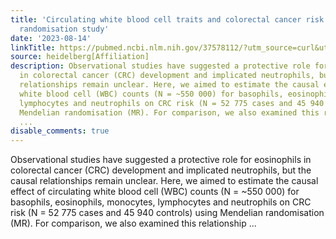 ```yaml
---
title: 'Circulating white blood cell traits and colorectal cancer risk: A Mendelian
  randomisation study'
date: '2023-08-14'
linkTitle: https://pubmed.ncbi.nlm.nih.gov/37578112/?utm_source=curl&utm_medium=rss&utm_campaign=pubmed-2&utm_content=1FakS-2QOkCT8HsMOQP1bCRQ4YzyumYOmxmF0moLsQ3dFB1E9V&fc=20220326224207&ff=20230814181231&v=2.17.9.post6+86293ac
source: heidelberg[Affiliation]
description: Observational studies have suggested a protective role for eosinophils
  in colorectal cancer (CRC) development and implicated neutrophils, but the causal
  relationships remain unclear. Here, we aimed to estimate the causal effect of circulating
  white blood cell (WBC) counts (N = ~550 000) for basophils, eosinophils, monocytes,
  lymphocytes and neutrophils on CRC risk (N = 52 775 cases and 45 940 controls) using
  Mendelian randomisation (MR). For comparison, we also examined this relationship
  ...
disable_comments: true
---
```

Observational studies have suggested a protective role for eosinophils in colorectal cancer (CRC) development and implicated neutrophils, but the causal relationships remain unclear. Here, we aimed to estimate the causal effect of circulating white blood cell (WBC) counts (N = ~550 000) for basophils, eosinophils, monocytes, lymphocytes and neutrophils on CRC risk (N = 52 775 cases and 45 940 controls) using Mendelian randomisation (MR). For comparison, we also examined this relationship ...